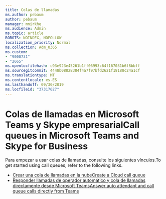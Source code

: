 ```yaml
---
title: Colas de llamadas
ms.author: pebaum
author: pebaum
manager: mnirkhe
ms.audience: Admin
ms.topic: article
ROBOTS: NOINDEX, NOFOLLOW
localization_priority: Normal
ms.collection: Adm_O365
ms.custom:
- "9000731"
- "2665"
ms.openlocfilehash: c93e923e45261b1ff06993c64f167031b6f8bbff
ms.sourcegitcommit: 4448b08828384f4a7f97bfd2621f18188c24a1cf
ms.translationtype: MT
ms.contentlocale: es-ES
ms.lasthandoff: 09/30/2019
ms.locfileid: "37317027"
---
```

# <a name="call-queues-in-microsoft-teams-and-skype-for-business"></a><span data-ttu-id="83fce-102">Colas de llamadas en Microsoft Teams y Skype empresarial</span><span class="sxs-lookup"><span data-stu-id="83fce-102">Call queues in Microsoft Teams and Skype for Business</span></span> 

<span data-ttu-id="83fce-103">Para empezar a usar colas de llamadas, consulte los siguientes vínculos.</span><span class="sxs-lookup"><span data-stu-id="83fce-103">To get started using call queues, refer to the following links.</span></span>

- [<span data-ttu-id="83fce-104">Crear una cola de llamadas en la nube</span><span class="sxs-lookup"><span data-stu-id="83fce-104">Create a Cloud call queue</span></span>](https://docs.microsoft.com/microsoftteams/create-a-phone-system-call-queue)
- [<span data-ttu-id="83fce-105">Responder llamadas de operador automático y cola de llamadas directamente desde Microsoft Teams</span><span class="sxs-lookup"><span data-stu-id="83fce-105">Answer auto attendant and call queue calls directly from Teams</span></span>](https://docs.microsoft.com/microsoftteams/answer-auto-attendant-and-call-queue-calls)